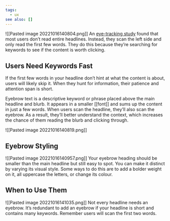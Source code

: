 ```yaml
---
tags:
  - ux
see also: []
---
```



![[Pasted image 20221016140804.png]]
An [eye-tracking study](http://www.math.unipd.it/~massimo/corsi/tecweb2/Eyetrack-III.pdf) found that most users don’t read entire headlines. Instead, they scan the left side and only read the first few words. They do this because they’re searching for keywords to see if the content is worth clicking.

## Users Need Keywords Fast

If the first few words in your headline don’t hint at what the content is about, users will likely skip it. When they hunt for information, their patience and attention span is short.

Eyebrow text is a descriptive keyword or phrase placed above the main headline and blurb. It appears in a smaller [[font]] and sums up the content in just a few words. When users scan the headline, they’ll also scan the eyebrow. As a result, they’ll better understand the context, which increases the chance of them reading the blurb and clicking through.

![[Pasted image 20221016140819.png]]

## Eyebrow Styling

![[Pasted image 20221016140957.png]]
Your eyebrow heading should be smaller than the main headline but still easy to spot. You can make it distinct by varying its visual style. Some ways to do this are to add a bolder weight on it, all uppercase the letters, or change its colour.

## When to Use Them

![[Pasted image 20221016141035.png]]
Not every headline needs an eyebrow. It’s redundant to add an eyebrow if your headline is short and contains many keywords. Remember users will scan the first two words.
